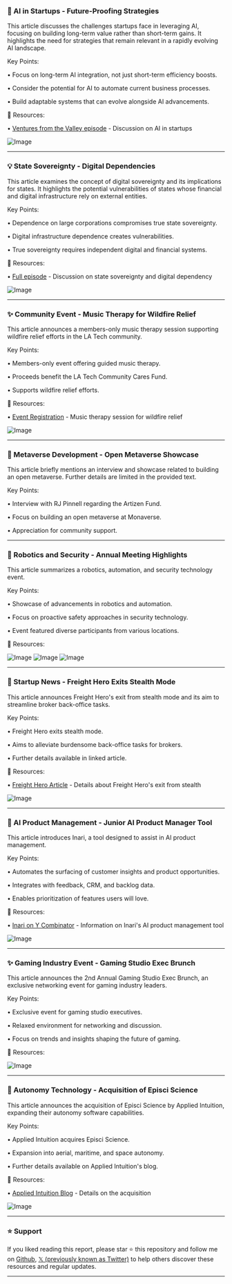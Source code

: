 ### 🤖 AI in Startups - Future-Proofing Strategies

This article discusses the challenges startups face in leveraging AI, focusing on building long-term value rather than short-term gains.  It highlights the need for strategies that remain relevant in a rapidly evolving AI landscape.


Key Points:

•  Focus on long-term AI integration, not just short-term efficiency boosts.


•  Consider the potential for AI to automate current business processes.


•  Build adaptable systems that can evolve alongside AI advancements.


🔗 Resources:

• [Ventures from the Valley episode](https://twitter.com/Mor_Assia/status/1667580405729007616) - Discussion on AI in startups


![Image](https://pbs.twimg.com/ext_tw_video_thumb/1891637911428173824/pu/img/KX39w5qqmNudKLeA.jpg)



---

### 💡 State Sovereignty - Digital Dependencies

This article examines the concept of digital sovereignty and its implications for states. It highlights the potential vulnerabilities of states whose financial and digital infrastructure rely on external entities.

Key Points:

• Dependence on large corporations compromises true state sovereignty.


• Digital infrastructure dependence creates vulnerabilities.


• True sovereignty requires independent digital and financial systems.


🔗 Resources:

• [Full episode](https://twitter.com/NateAFischer/status/1667595234539681792) - Discussion on state sovereignty and digital dependency


![Image](https://pbs.twimg.com/media/GkA0jIKa0AA-A3G?format=png&name=240x240)



---

### ✨ Community Event - Music Therapy for Wildfire Relief

This article announces a members-only music therapy session supporting wildfire relief efforts in the LA Tech community.

Key Points:

• Members-only event offering guided music therapy.


• Proceeds benefit the LA Tech Community Cares Fund.


• Supports wildfire relief efforts.



🔗 Resources:

• [Event Registration](https://portal.allraise.org/events/116201) -  Music therapy session for wildfire relief


![Image](https://pbs.twimg.com/media/GkBtrg4WYAAltSk?format=jpg&name=small)



---

### 🤖 Metaverse Development - Open Metaverse Showcase

This article briefly mentions an interview and showcase related to building an open metaverse.  Further details are limited in the provided text.

Key Points:

• Interview with RJ Pinnell regarding the Artizen Fund.


• Focus on building an open metaverse at Monaverse.


• Appreciation for community support.



---

### 🤖 Robotics and Security - Annual Meeting Highlights

This article summarizes a robotics, automation, and security technology event.

Key Points:

• Showcase of advancements in robotics and automation.


• Focus on proactive safety approaches in security technology.


• Event featured diverse participants from various locations.



🔗 Resources:

![Image](https://pbs.twimg.com/media/GkAuy5KWQAADa84?format=jpg&name=small)
![Image](https://pbs.twimg.com/media/GkAuz-BWoAAJ-iT?format=jpg&name=small)
![Image](https://pbs.twimg.com/media/GkAu0zXXUAA1wdC?format=jpg&name=small)



---

### 🚀 Startup News - Freight Hero Exits Stealth Mode

This article announces Freight Hero's exit from stealth mode and its aim to streamline broker back-office tasks.

Key Points:

• Freight Hero exits stealth mode.


• Aims to alleviate burdensome back-office tasks for brokers.


• Further details available in linked article.


🔗 Resources:

• [Freight Hero Article](https://buff.ly/3WXconU) - Details about Freight Hero's exit from stealth


![Image](https://pbs.twimg.com/media/GkAuzBsWUAAJ3YW?format=jpg&name=small)



---

### 🤖 AI Product Management - Junior AI Product Manager Tool

This article introduces Inari, a tool designed to assist in AI product management.

Key Points:

• Automates the surfacing of customer insights and product opportunities.


• Integrates with feedback, CRM, and backlog data.


• Enables prioritization of features users will love.


🔗 Resources:

• [Inari on Y Combinator](https://ycombinator.com/launches/Mnz-inari-your-junior-ai-product-manager…) - Information on Inari's AI product management tool


![Image](https://pbs.twimg.com/ext_tw_video_thumb/1891556304608690180/pu/img/zRoBAGNzIWQQ78bv.jpg)



---

### ✨ Gaming Industry Event - Gaming Studio Exec Brunch

This article announces the 2nd Annual Gaming Studio Exec Brunch, an exclusive networking event for gaming industry leaders.

Key Points:

• Exclusive event for gaming studio executives.


• Relaxed environment for networking and discussion.


• Focus on trends and insights shaping the future of gaming.


🔗 Resources:

![Image](https://pbs.twimg.com/media/GkAsIbYboAAPYGY?format=jpg&name=small)



---

### 🤖 Autonomy Technology - Acquisition of Episci Science

This article announces the acquisition of Episci Science by Applied Intuition, expanding their autonomy software capabilities.

Key Points:

• Applied Intuition acquires Episci Science.


• Expansion into aerial, maritime, and space autonomy.


• Further details available on Applied Intuition's blog.


🔗 Resources:

• [Applied Intuition Blog](https://appliedintuition.com/blog/applied-intuition-acquires-episci?utm_source=x&utm_medium=organic&utm_campaign=episci&utm_content=announcement_post_02062025…) - Details on the acquisition


![Image](https://pbs.twimg.com/ext_tw_video_thumb/1887545996726706176/pu/img/jmripzGuH7MiciZX.jpg)


---

### ⭐️ Support

If you liked reading this report, please star ⭐️ this repository and follow me on [Github](https://github.com/Drix10), [𝕏 (previously known as Twitter)](https://x.com/DRIX_10_) to help others discover these resources and regular updates.

---